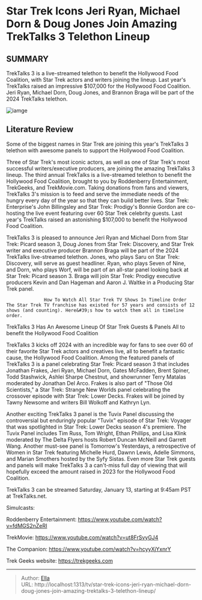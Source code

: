 # Star Trek Icons Jeri Ryan, Michael Dorn &amp; Doug Jones Join Amazing TrekTalks 3 Telethon Lineup


## SUMMARY 



  TrekTalks 3 is a live-streamed telethon to benefit the Hollywood Food Coalition, with Star Trek actors and writers joining the lineup.   Last year&#39;s TrekTalks raised an impressive $107,000 for the Hollywood Food Coalition.   Jeri Ryan, Michael Dorn, Doug Jones, and Brannon Braga will be part of the 2024 TrekTalks telethon.  

![iamge](https://static1.srcdn.com/wordpress/wp-content/uploads/2024/01/trektalks-news.jpg)

## Literature Review
Some of the biggest names in Star Trek are joining this year&#39;s TrekTalks 3 telethon with awesome panels to support the Hollywood Food Coalition.




Three of Star Trek&#39;s most iconic actors, as well as one of Star Trek&#39;s most successful writers/executive producers, are joining the amazing TrekTalks 3 lineup. The third annual TrekTalks is a live-streamed telethon to benefit the Hollywood Food Coalition, brought to you by Roddenberry Entertainment, TrekGeeks, and TrekMovie.com. Taking donations from fans and viewers, TrekTalks 3&#39;s mission is to feed and serve the immediate needs of the hungry every day of the year so that they can build better lives. Star Trek: Enterprise&#39;s John Billingsley and Star Trek: Prodigy&#39;s Bonnie Gordon are co-hosting the live event featuring over 60 Star Trek celebrity guests. Last year&#39;s TrekTalks raised an astonishing $107,000 to benefit the Hollywood Food Coalition.




TrekTalks 3 is pleased to announce Jeri Ryan and Michael Dorn from Star Trek: Picard season 3, Doug Jones from Star Trek: Discovery, and Star Trek writer and executive producer Brannon Braga will be part of the 2024 TrekTalks live-streamed telethon. Jones, who plays Saru on Star Trek: Discovery, will serve as guest headliner. Ryan, who plays Seven of Nine, and Dorn, who plays Worf, will be part of an all-star panel looking back at Star Trek: Picard season 3. Braga will join Star Trek: Prodigy executive producers Kevin and Dan Hageman and Aaron J. Waltke in a Producing Star Trek panel.

                  How To Watch All Star Trek TV Shows In Timeline Order   The Star Trek TV franchise has existed for 57 years and consists of 12 shows (and counting). Here&#39;s how to watch them all in timeline order.    


 TrekTalks 3 Has An Awesome Lineup Of Star Trek Guests &amp; Panels 
All to benefit the Hollywood Food Coalition
         




TrekTalks 3 kicks off 2024 with an incredible way for fans to see over 60 of their favorite Star Trek actors and creatives live, all to benefit a fantastic cause, the Hollywood Food Coalition. Among the featured panels of TrekTalks 3 is a panel celebrating Star Trek: Picard season 3 that includes Jonathan Frakes, Jeri Ryan, Michael Dorn, Gates McFadden, Brent Spiner, Todd Stashwick, Ashlei Sharpe Chestnut, and showrunner Terry Matalas moderated by Jonathan Del Arco. Frakes is also part of &#34;Those Old Scientists,&#34; a Star Trek: Strange New Worlds panel celebrating the crossover episode with Star Trek: Lower Decks. Frakes will be joined by Tawny Newsome and writers Bill Wolkoff and Kathryn Lyn.

Another exciting TrekTalks 3 panel is the Tuvix Panel discussing the controversial but enduringly popular &#34;Tuvix&#34; episode of Star Trek: Voyager that was spotlighted in Star Trek: Lower Decks season 4&#39;s premiere. The Tuvix Panel includes Tim Russ, Tom Wright, Ethan Phillips, and Lisa Klink moderated by The Delta Flyers hosts Robert Duncan McNeill and Garrett Wang. Another must-see panel is Tomorrow&#39;s Yesterdays, a retrospective of Women in Star Trek featuring Michelle Hurd, Dawnn Lewis, Adelle Simmons, and Marian Smothers hosted by the Syfy Sistas. Even more Star Trek guests and panels will make TrekTalks 3 a can&#39;t-miss full day of viewing that will hopefully exceed the amount raised in 2023 for the Hollywood Food Coalition.






TrekTalks 3 can be streamed Saturday, January 13, starting at 9:45am PST at TrekTalks.net.


Simulcasts:


Roddenberry Entertainment: https://www.youtube.com/watch?v=fdMGS2nZeRI


TrekMovie: https://www.youtube.com/watch?v=ut8FrSvyGJ4


The Companion: https://www.youtube.com/watch?v=hcyyXjYxnrY


Trek Geeks website: https://trekgeeks.com 






---

> Author: [Ella](https://instagram.hk.cn/)  
> URL: http://localhost:1313/tv/star-trek-icons-jeri-ryan-michael-dorn-doug-jones-join-amazing-trektalks-3-telethon-lineup/  

